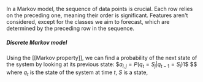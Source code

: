 In a Markov model, the sequence of data points is crucial. Each row relies on the preceding one, meaning their order is significant. Features aren't considered, except for the classes we aim to forecast, which are determined by the preceding row in the sequence.

##### Discrete Markov model
Using the [[Markov property]], we can find a probability of the next state of the system by looking at its previous state: $$a_{i, j}=P(q_t=S_j|q_{t-1}=S_i)$1$ $$ where $q_t$ is the state of the system at time $t$, $S$ is a state, 
